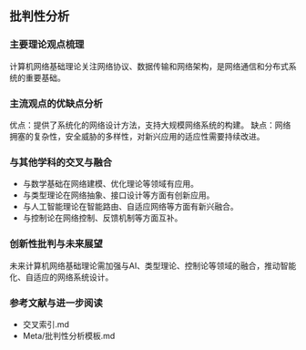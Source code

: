 ## 批判性分析

### 主要理论观点梳理

计算机网络基础理论关注网络协议、数据传输和网络架构，是网络通信和分布式系统的重要基础。

### 主流观点的优缺点分析

优点：提供了系统化的网络设计方法，支持大规模网络系统的构建。
缺点：网络拥塞的复杂性，安全威胁的多样性，对新兴应用的适应性需要持续改进。

### 与其他学科的交叉与融合

- 与数学基础在网络建模、优化理论等领域有应用。
- 与类型理论在网络抽象、接口设计等方面有创新应用。
- 与人工智能理论在智能路由、自适应网络等方面有新兴融合。
- 与控制论在网络控制、反馈机制等方面互补。

### 创新性批判与未来展望

未来计算机网络基础理论需加强与AI、类型理论、控制论等领域的融合，推动智能化、自适应的网络系统设计。

### 参考文献与进一步阅读

- 交叉索引.md
- Meta/批判性分析模板.md
